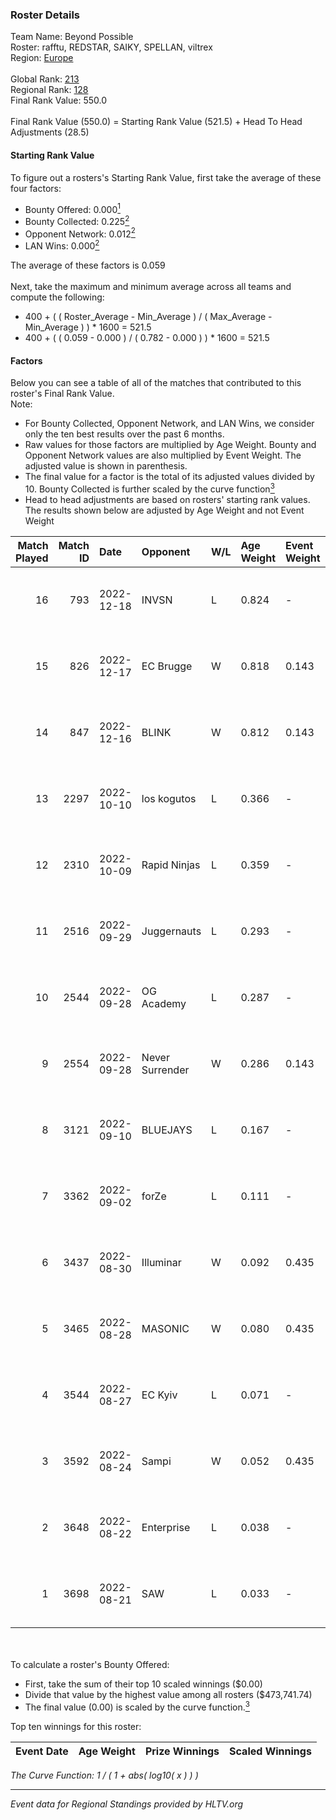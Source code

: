 ### Roster Details<br />
Team Name: Beyond Possible<br />
Roster: rafftu, REDSTAR, SAIKY, SPELLAN, viltrex<br />
Region: [Europe]( ../standings_europe.md)<br />
<br />
Global Rank: [213](../standings_global.md)<br />
Regional Rank: [128]( ../standings_europe.md)<br />
Final Rank Value:  550.0<br />
<br />
Final Rank Value (550.0) = Starting Rank Value (521.5) + Head To Head Adjustments (28.5)<br />

#### Starting Rank Value<br />
To figure out a rosters's Starting Rank Value, first take the average of these four factors:<br />
- Bounty Offered: 0.000[<sup>1</sup>](#table2)
- Bounty Collected: 0.225[<sup>2</sup>](#table1)
- Opponent Network: 0.012[<sup>2</sup>](#table1)
- LAN Wins: 0.000[<sup>2</sup>](#table1)

The average of these factors is 0.059<br />
<br />
Next, take the maximum and minimum average across all teams and compute the following:<br />
- 400 + ( ( Roster_Average - Min_Average ) / ( Max_Average - Min_Average ) ) * 1600 = 521.5
- 400 + ( ( 0.059 - 0.000 ) / ( 0.782 - 0.000 ) ) * 1600 = 521.5


#### Factors<br />
Below you can see a table of all of the matches that contributed to this roster's Final Rank Value.<br />
Note:<br />

- For Bounty Collected, Opponent Network, and LAN Wins, we consider only the ten best results over the past 6 months.
- Raw values for those factors are multiplied by Age Weight. Bounty and Opponent Network values are also multiplied by Event Weight. The adjusted value is shown in parenthesis.
- The final value for a factor is the total of its adjusted values divided by 10. Bounty Collected is further scaled by the curve function[<sup>3</sup>](#curveFunction)
- Head to head adjustments are based on rosters' starting rank values. The results shown below are adjusted by Age Weight and not Event Weight
<span id="table1"></span><br />


| Match Played | Match ID | Date       | Opponent        | W/L | Age Weight | Event Weight | Bounty Collected | Opponent Network | LAN Wins  | H2H Adj. | Roster                                   |
| -: | -: | :- | :- | :- | :- | :- | :- | :- | :- | -: | :- |
|           16 |      793 | 2022-12-18 | INVSN           | L   | 0.824      | -            | -                | -                | -         |    -3.27 | rafftu, REDSTAR, SAIKY, SPELLAN, viltrex |
|           15 |      826 | 2022-12-17 | EC Brugge       | W   | 0.818      | 0.143        | 0.007 (0.001)    | 0.507 (0.059)    | 0 (0.000) |    19.93 | rafftu, REDSTAR, SAIKY, SPELLAN, viltrex |
|           14 |      847 | 2022-12-16 | BLINK           | W   | 0.812      | 0.143        | 0.000 (0.000)    | 0.081 (0.009)    | 0 (0.000) |    15.93 | rafftu, REDSTAR, SAIKY, SPELLAN, viltrex |
|           13 |     2297 | 2022-10-10 | los kogutos     | L   | 0.366      | -            | -                | -                | -         |    -2.02 | rafftu, Rock1nG, SAIKY, SPELLAN, viltrex |
|           12 |     2310 | 2022-10-09 | Rapid Ninjas    | L   | 0.359      | -            | -                | -                | -         |    -4.91 | rafftu, Rock1nG, SAIKY, SPELLAN, viltrex |
|           11 |     2516 | 2022-09-29 | Juggernauts     | L   | 0.293      | -            | -                | -                | -         |    -2.51 | rafftu, Rock1nG, SAIKY, SPELLAN, viltrex |
|           10 |     2544 | 2022-09-28 | OG Academy      | L   | 0.287      | -            | -                | -                | -         |    -2.29 | rafftu, Rock1nG, SAIKY, SPELLAN, viltrex |
|            9 |     2554 | 2022-09-28 | Never Surrender | W   | 0.286      | 0.143        | 0.000 (0.000)    | 0.000 (0.000)    | 0 (0.000) |     2.96 | rafftu, Rock1nG, SAIKY, SPELLAN, viltrex |
|            8 |     3121 | 2022-09-10 | BLUEJAYS        | L   | 0.167      | -            | -                | -                | -         |    -0.21 | rafftu, SAIKY, SPELLAN, v1c7oR, viltrex  |
|            7 |     3362 | 2022-09-02 | forZe           | L   | 0.111      | -            | -                | -                | -         |    -0.25 | AwaykeN, rafftu, SAIKY, SPELLAN, v1c7oR  |
|            6 |     3437 | 2022-08-30 | Illuminar       | W   | 0.092      | 0.435        | 0.048 (0.002)    | 0.700 (0.028)    | 0 (0.000) |     2.75 | AwaykeN, rafftu, SAIKY, SPELLAN, v1c7oR  |
|            5 |     3465 | 2022-08-28 | MASONIC         | W   | 0.080      | 0.435        | 0.021 (0.001)    | 0.752 (0.026)    | 0 (0.000) |     2.26 | AwaykeN, rafftu, SAIKY, SPELLAN, v1c7oR  |
|            4 |     3544 | 2022-08-27 | EC Kyiv         | L   | 0.071      | -            | -                | -                | -         |    -0.80 | AwaykeN, rafftu, SAIKY, SPELLAN, v1c7oR  |
|            3 |     3592 | 2022-08-24 | Sampi           | W   | 0.052      | 0.435        | 0.001 (0.000)    | 0.016 (0.000)    | 0 (0.000) |     1.09 | AwaykeN, rafftu, SAIKY, SPELLAN, v1c7oR  |
|            2 |     3648 | 2022-08-22 | Enterprise      | L   | 0.038      | -            | -                | -                | -         |    -0.14 | AwaykeN, rafftu, SAIKY, SPELLAN, v1c7oR  |
|            1 |     3698 | 2022-08-21 | SAW             | L   | 0.033      | -            | -                | -                | -         |    -0.03 | AwaykeN, rafftu, SAIKY, SPELLAN, v1c7oR  |

<br />
<span id="table2"></span><br />
To calculate a roster's Bounty Offered:<br />

- First, take the sum of their top 10 scaled winnings ($0.00)
- Divide that value by the highest value among all rosters ($473,741.74)
- The final value (0.00) is scaled by the curve function.[<sup>3</sup>](#curveFunction)

Top ten winnings for this roster:<br />

| Event Date | Age Weight | Prize Winnings | Scaled Winnings |
| :- | -: | :- | :- |


<span id="curveFunction"></span>_The Curve Function: 1 / ( 1 + abs( log10( x ) ) )_<br />

---
_Event data for Regional Standings provided by HLTV.org_<br />
